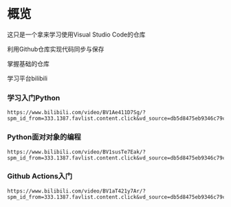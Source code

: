 # 概览

这只是一个拿来学习使用Visual Studio Code的仓库

利用Github仓库实现代码同步与保存

掌握基础的仓库

学习平台bilibili

### 学习入门Python

```web
https://www.bilibili.com/video/BV1Ae411D7Sg/?spm_id_from=333.1387.favlist.content.click&vd_source=db5d8475eb9346c79cc1748c2db94b91
```

### Python面对对象的编程

```web
https://www.bilibili.com/video/BV1susTe7Eak/?spm_id_from=333.1387.favlist.content.click&vd_source=db5d8475eb9346c79cc1748c2db94b91
```

### Github Actions入门

```
https://www.bilibili.com/video/BV1aT421y7Ar/?spm_id_from=333.1387.favlist.content.click&vd_source=db5d8475eb9346c79cc1748c2db94b91
```

